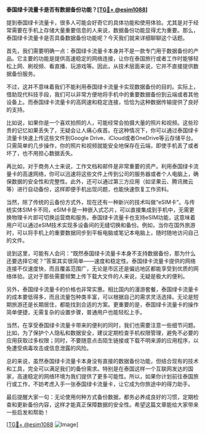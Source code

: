 **泰国绿卡流量卡是否有数据备份功能？[[TG💪+ @esim1088](https://t.me/s/esim1088)]**

提到泰国绿卡流量卡，很多人可能会好奇它的具体功能和使用体验。尤其是对于经常需要在手机上存储大量重要信息的人来说，数据备份功能显得尤为重要。那么，泰国绿卡流量卡是否具备数据备份功能呢？今天我们就来详细聊聊这个话题。

首先，我们需要明确一点：泰国绿卡流量卡本身并不是一款专门用于数据备份的产品。它主要的功能是提供高速稳定的网络连接，让你在泰国旅行或者工作时能够轻松上网、刷视频、看直播、玩游戏等。因此，从技术层面来说，它并不直接提供数据备份服务。

不过，这并不意味着我们不能利用泰国绿卡流量卡实现数据备份的目的。实际上，借助现代科技手段，我们可以非常方便地将手机中的重要数据备份到云端或者其他设备上。而泰国绿卡流量卡的高网速和稳定连接，恰恰为这种数据传输提供了良好的支持。

比如说，如果你是一个喜欢拍照的人，可能经常会拍摄大量的照片和视频。这些珍贵的记忆如果丢失了，无疑会让人痛心疾首。在这种情况下，你可以通过泰国绿卡流量卡快速上传这些文件到Google Drive、iCloud或者OneDrive等云存储平台。只需简单的几步操作，你的照片和视频就能安全地保存在云端，即使手机丢了或者坏了，也不用担心数据丢失。

再比如，对于商务人士来说，工作文档和邮件是非常重要的资产。利用泰国绿卡流量卡的高速网络，你可以迅速将这些文件上传到公司的服务器或者个人电脑上，确保数据的安全性和完整性。此外，还可以通过第三方应用（如坚果云、腾讯微云等）进行自动备份，这样即便手机出现问题，也能快速恢复工作资料。

当然，除了传统的云备份方式外，现在还有一种新兴的技术叫做“eSIM卡”。与传统实体SIM卡不同，eSIM卡是一种嵌入式芯片，可以直接集成到手机中，无需更换物理卡片即可切换运营商和服务。泰国绿卡流量卡也支持eSIM功能，这意味着用户可以通过eSIM技术实现多设备间的无缝切换和备份。例如，当你在国外旅游时，可以将手机上的重要数据同步到平板电脑或笔记本电脑上，随时随地访问自己的文件。

说到这里，可能有人会问：“既然泰国绿卡流量卡本身不支持数据备份，那为什么还要选择它呢？”答案其实很简单——速度和稳定性。泰国绿卡流量卡提供的网络连接不仅速度快，而且覆盖范围广，无论是市区还是偏远地区都能享受到优质的网络体验。这对于那些需要频繁上传下载大文件的人来说，无疑是极大的便利。

另外，泰国绿卡流量卡的价格也非常实惠。相比国内的漫游套餐，泰国绿卡流量卡的成本要低得多，而且流量包种类丰富，可以根据自己的需求灵活选择。无论是短期旅游还是长期居住，都能找到合适的方案。更重要的是，泰国绿卡流量卡的操作简单便捷，无需复杂的设置步骤，普通用户也能轻松上手。

当然，在享受泰国绿卡流量卡带来的便利的同时，我们也需要注意一些细节问题。比如，为了保护个人隐私和数据安全，建议定期检查手机权限管理，避免不必要的应用获取过多权限；同时，不要随意点击陌生链接或下载不明来源的应用程序，以免遭受病毒攻击或信息泄露的风险。

总的来说，虽然泰国绿卡流量卡本身没有直接的数据备份功能，但结合现有的技术和工具，完全可以满足我们的备份需求。特别是在泰国这样一个互联网发达的国家，高速稳定的网络环境为我们提供了更多可能性。所以，如果你计划前往泰国旅行或工作，不妨考虑入手一张泰国绿卡流量卡，让它成为你旅途中的得力助手。

最后提醒大家一句：无论使用何种方式备份数据，都务必养成良好的习惯，定期检查和更新备份内容，这样才能真正保障数据的安全性。希望这篇文章能给大家带来一些启发和帮助！

[[TG💪+ @esim1088](https://t.me/s/esim1088) ![Image](https://i.postimg.cc/4NQfJmqS/Snipaste-2025-05-13-00-14-12.png)]